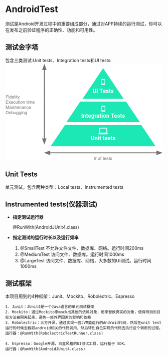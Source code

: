 # AndroidTest
测试是Android开发过程中的重要组成部分，通过对APP持续的运行测试，你可以在发布之前验证程序的正确性、功能和可用性。

## 测试金字塔
包含三类测试:Unit tests、Integration tests和UI tests:
![](./img/pyramid.png)

## Unit Tests
单元测试，包含两种类型：Local tests、Instrumented tests

## Instrumented tests(仪器测试)

- **指定测试运行器**

    @RunWith(AndroidJUnit4.class)

- **指定测试的运行时长以及运行频率**

    1. @SmallTest  不允许文件文件、数据库、网络。运行时间200ms
    2. @MediumTest 访问文件、数据库。运行时间1000ms
    3. @LargeTest  访问文件、数据库、网络，大多数的UI测试。运行时间1000ms

## 测试框架
本项目用到的4种框架：Junit、Mockito、Robolectric、Espresso

    1. Junit：JUnit4是一个Java语言的单元测试框架
    2. Mockito：通过Mockito来mock出其他的依赖对象，用来替换真实的对象，使得待测的目标方法被隔离起来，避免一些外界因素的影响和依赖
    3. Robolectric：三方开源，通过实现一套JVM能运行的Android代码，然后在unit test运行的时候去截取android相关的代码调用，然后转到自己实现的代码去执行这个调用的过程。
    运行器：@RunWith(RobolectricTestRunner.class)

    4. Espresso：Google开源，白盒风格的UI测试工具，运行基于 SDK。
    运行器：@RunWith(AndroidJUnit4.class)





